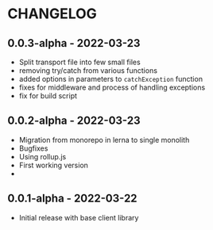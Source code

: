 # CHANGELOG

## 0.0.3-alpha - 2022-03-23
- Split transport file into few small files
- removing try/catch from various functions
- added options in parameters to `catchException` function
- fixes for middleware and process of handling exceptions
- fix for build script
## 0.0.2-alpha - 2022-03-23
- Migration from monorepo in lerna to single monolith
- Bugfixes
- Using rollup.js
- First working version
- 

## 0.0.1-alpha - 2022-03-22
- Initial release with base client library